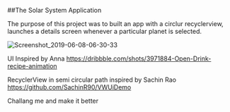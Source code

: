 ##The Solar System Application

The purpose of this project was to built an app with a circlur recyclerview, launches a details screen whenever a particular planet is selected.

![Screenshot_2019-06-08-06-30-33](https://user-images.githubusercontent.com/25500250/59142145-a1526f00-89b9-11e9-9c9d-2f21879d183f.png)

UI Inspired by Anna
https://dribbble.com/shots/3971884-Open-Drink-recipe-animation

RecyclerView in semi circular path inspired by Sachin Rao
https://github.com/SachinR90/VWUiDemo

Challang me and make it better
